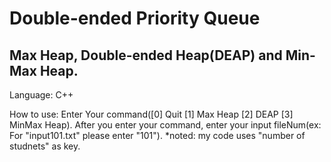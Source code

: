 # Double-ended Priority Queue
## Max Heap, Double-ended Heap(DEAP) and Min-Max Heap. 
Language: C++

How to use: Enter Your command([0] Quit [1] Max Heap [2] DEAP [3] MinMax Heap). After you enter your command, enter your input fileNum(ex: For "input101.txt" please enter "101").
*noted: my code uses "number of studnets" as key.
